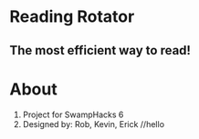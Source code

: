 # Reading Rotator
## The most efficient way to read!

# About


1. Project for SwampHacks 6
2. Designed by: Rob, Kevin, Erick
//hello

